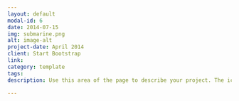 ```yaml
---
layout: default
modal-id: 6
date: 2014-07-15
img: submarine.png
alt: image-alt
project-date: April 2014
client: Start Bootstrap
link:
category: template
tags:
description: Use this area of the page to describe your project. The icon above is part of a free icon set by <a href="https://sellfy.com/p/8Q9P/jV3VZ/">Flat Icons</a>. On their website, you can download their free set with 16 icons, or you can purchase the entire set with 146 icons for only $12!

---
```

